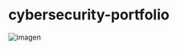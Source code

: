 # cybersecurity-portfolio
![imagen](https://user-images.githubusercontent.com/119647325/211949550-222b9bd7-a7f6-4932-9659-934a3ecba9dd.png)
